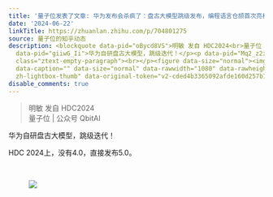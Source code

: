 ```yaml
---
title: '量子位发表了文章: 华为发布会杀疯了：盘古大模型跳级发布，编程语言仓颉首次亮相'
date: '2024-06-22'
linkTitle: https://zhuanlan.zhihu.com/p/704801275
source: 量子位的知乎动态
description: <blockquote data-pid="oBycd8VS">明敏 发自 HDC2024<br>量子位 | 公众号 QbitAI</blockquote><p
  data-pid="giiwG_Ii">华为自研盘古大模型，跳级迭代！</p><p data-pid="Mq2_z2iY">HDC 2024上，没有4.0，直接发布5.0。</p><p
  class="ztext-empty-paragraph"><br></p><figure data-size="normal"><img src="https://pic2.zhimg.com/v2-cded4b3365092afde160d257b1033215.jpg"
  data-caption="" data-size="normal" data-rawwidth="1080" data-rawheight="720" class="origin_image
  zh-lightbox-thumb" data-original-token="v2-cded4b3365092afde160d257b1033215"  ...
disable_comments: true
---
```

<blockquote data-pid="oBycd8VS">明敏 发自 HDC2024<br>量子位 | 公众号 QbitAI</blockquote><p data-pid="giiwG_Ii">华为自研盘古大模型，跳级迭代！</p><p data-pid="Mq2_z2iY">HDC 2024上，没有4.0，直接发布5.0。</p><p class="ztext-empty-paragraph"><br></p><figure data-size="normal"><img src="https://pic2.zhimg.com/v2-cded4b3365092afde160d257b1033215.jpg" data-caption="" data-size="normal" data-rawwidth="1080" data-rawheight="720" class="origin_image zh-lightbox-thumb" data-original-token="v2-cded4b3365092afde160d257b1033215"  ...